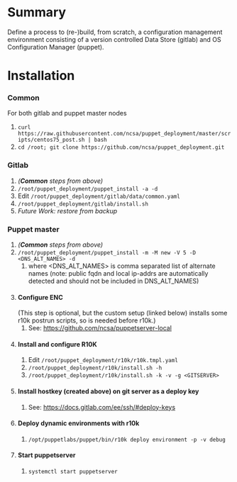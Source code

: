 # Summary
Define a process to (re-)build, from scratch, a configuration management environment consisting of a version controlled Data Store (gitlab) and OS Configuration Manager (puppet).


# Installation
### Common
For both gitlab and puppet master nodes
1. `curl https://raw.githubusercontent.com/ncsa/puppet_deployment/master/scripts/centos75_post.sh | bash`
1. `cd /root; git clone https://github.com/ncsa/puppet_deployment.git`

### Gitlab
1. _(**Common** steps from above)_
1. `/root/puppet_deployment/puppet_install -a -d`
1. Edit `/root/puppet_deployment/gitlab/data/common.yaml`
1. `/root/puppet_deployment/gitlab/install.sh`
1. _Future Work: restore from backup_

### Puppet master
1. _(**Common** steps from above)_
1. `/root/puppet_deployment/puppet_install -m -M new -V 5 -D <DNS_ALT_NAMES> -d`
   1. where <DNS_ALT_NAMES> is comma separated list of alternate names
      (note: public fqdn and local ip-addrs are automatically detected and should
      not be included in DNS_ALT_NAMES)
1. #### Configure ENC
   (This step is optional, but the custom setup (linked below) installs some r10k postrun  scripts, so is needed before r10k.)
   1. See: https://github.com/ncsa/puppetserver-local
1. #### Install and configure R10K
   1. Edit `/root/puppet_deployment/r10k/r10k.tmpl.yaml`
   1. `/root/puppet_deployment/r10k/install.sh -h`
   1. `/root/puppet_deployment/r10k/install.sh -k -v -g <GITSERVER>`
1. #### Install hostkey (created above) on git server as a deploy key
   1. See: https://docs.gitlab.com/ee/ssh/#deploy-keys
1. #### Deploy dynamic environments with r10k
   1. `/opt/puppetlabs/puppet/bin/r10k deploy environment -p -v debug`
1. #### Start puppetserver
   1. `systemctl start puppetserver`
